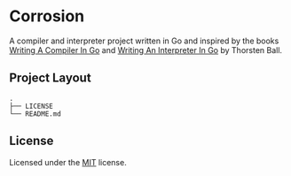 # Corrosion

A compiler and interpreter project written in Go and inspired by the books
[Writing A Compiler In Go] and [Writing An Interpreter In Go] by Thorsten Ball.

## Project Layout

```text
.
├── LICENSE
└── README.md
```

## License

Licensed under the [MIT] license.

[mit]: LICENSE
[writing a compiler in go]: https://compilerbook.com/
[writing an interpreter in go]: https://interpreterbook.com/
